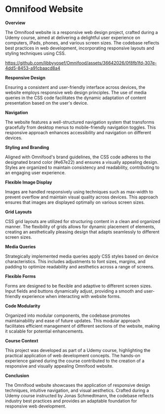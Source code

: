 # Omnifood Website
**Overview**

The Omnifood website is a responsive web design project, crafted during a Udemy course, aimed at delivering a delightful user experience on computers, iPads, phones, and various screen sizes. The codebase reflects best practices in web development, incorporating responsive layouts and styling techniques using CSS.


https://github.com/libbyyosef/Omnifood/assets/36642026/0f8fb1fd-307e-4dd5-8453-a91cbaacd8a4


**Responsive Design**

Ensuring a consistent and user-friendly interface across devices, the website employs responsive web design principles. The use of media queries in the CSS code facilitates the dynamic adaptation of content presentation based on the user's device.

**Navigation**

The website features a well-structured navigation system that transforms gracefully from desktop menus to mobile-friendly navigation toggles. This responsive approach enhances accessibility and navigation on different devices.

**Styling and Branding**

Aligned with Omnifood's brand guidelines, the CSS code adheres to the designated brand color (#e67e22) and ensures a visually appealing design. Styles are organized to maintain consistency and readability, contributing to an engaging user experience.

**Flexible Image Display**

Images are handled responsively using techniques such as max-width to prevent overflow and maintain visual quality across devices. This approach ensures that images are displayed optimally on various screen sizes.

**Grid Layouts**

CSS grid layouts are utilized for structuring content in a clean and organized manner. The flexibility of grids allows for dynamic placement of elements, creating an aesthetically pleasing design that adapts seamlessly to different screen sizes.

**Media Queries**

Strategically implemented media queries apply CSS styles based on device characteristics. This includes adjustments to font sizes, margins, and padding to optimize readability and aesthetics across a range of screens.

**Flexible Forms**

Forms are designed to be flexible and adaptive to different screen sizes. Input fields and buttons dynamically adjust, providing a smooth and user-friendly experience when interacting with website forms.

**Code Modularity**

Organized into modular components, the codebase promotes maintainability and ease of future updates. This modular approach facilitates efficient management of different sections of the website, making it scalable for potential enhancements.

**Course Context**

This project was developed as part of a Udemy course, highlighting the practical application of web development concepts. The hands-on experience gained during the course contributed to the creation of a responsive and visually appealing Omnifood website.

**Conclusion**

The Omnifood website showcases the application of responsive design techniques, intuitive navigation, and visual aesthetics. Crafted during a Udemy course instructed by Jonas Schmedtmann, the codebase reflects industry best practices and provides an adaptable foundation for responsive web development.

